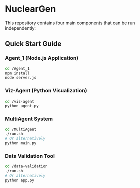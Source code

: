 # NuclearGen

This repository contains four main components that can be run independently:

## Quick Start Guide

### Agent_1 (Node.js Application)
```bash
cd /Agent_1
npm install
node server.js
```

### Viz-Agent (Python Visualization)
```bash
cd /viz-agent
python agent.py
```

### MultiAgent System
```bash
cd /MultiAgent
./run.sh
# Or alternatively
python main.py
```

### Data Validation Tool
```bash
cd /data-validation
./run.sh
# Or alternatively
python app.py
```
